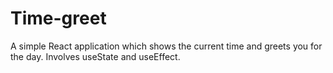# Time-greet
A simple React application which shows the current time and greets you for the day. 
Involves useState and useEffect.
